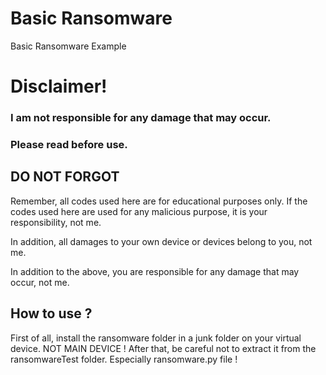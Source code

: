 # Basic Ransomware
Basic Ransomware Example

# Disclaimer!

### I am not responsible for any damage that may occur.

### Please read before use.

## DO NOT FORGOT
Remember, all codes used here are for educational purposes only. If the codes used here are used for any malicious purpose, it is your responsibility, not me.

In addition, all damages to your own device or devices belong to you, not me.

In addition to the above, you are responsible for any damage that may occur, not me.


## How to use ?

First of all, install the ransomware folder in a junk folder on your virtual device. NOT MAIN DEVICE !
After that, be careful not to extract it from the ransomwareTest folder. Especially ransomware.py file !
